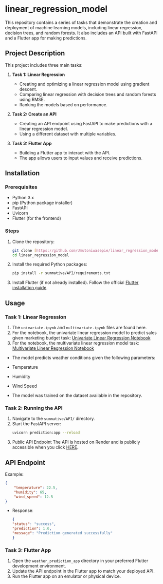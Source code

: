 # linear_regression_model

This repository contains a series of tasks that demonstrate the creation and deployment of machine learning models, including linear regression, decision trees, and random forests. It also includes an API built with FastAPI and a Flutter app for making predictions.

## Project Description

This project includes three main tasks:

1. **Task 1: Linear Regression**
    - Creating and optimizing a linear regression model using gradient descent.
    - Comparing linear regression with decision trees and random forests using RMSE.
    - Ranking the models based on performance.

2. **Task 2: Create an API**
    - Creating an API endpoint using FastAPI to make predictions with a linear regression model.
    - Using a different dataset with multiple variables.

3. **Task 3: Flutter App**
    - Building a Flutter app to interact with the API.
    - The app allows users to input values and receive predictions.

## Installation

### Prerequisites

- Python 3.x
- pip (Python package installer)
- FastAPI
- Uvicorn
- Flutter (for the frontend)

### Steps

1. Clone the repository:
    ```sh
    git clone [https://github.com/Umutoniwasepie/linear_regression_model.git]
    cd linear_regression_model
    ```

2. Install the required Python packages:
    ```sh
    pip install -r summative/API/requirements.txt
    ```

3. Install Flutter (if not already installed). Follow the official [Flutter installation guide](https://flutter.dev/docs/get-started/install).

## Usage

### Task 1: Linear Regression

1. The `univariate.ipynb` and `multivariate.ipynb` files are found here.
2. For the notebook, the univariate linear regression model to predict sales given marketing budget task: [Univariate Linear Regression Notebook](Summative/linear_regression/univariate.ipynb)
3. For the notebook, the multivariate linear regression model task: [Multivariate Linear Regression Notebook](Summative/linear_regression/multivariate.ipynb)
 - The model predicts weather conditions given the following parameters:
  - Temperature
  - Humidity
  - Wind Speed

 - The model was trained on the dataset available in the repository.

### Task 2: Running the API

1. Navigate to the `summative/API/` directory.
2. Start the FastAPI server:
    ```sh
    uvicorn prediction:app --reload
    ```
3. Public API Endpoint
The API is hosted on Render and is publicly accessible when you click [HERE](https://fastapi-mi8f.onrender.com).

## API Endpoint
Example:
```json
{
    "temperature": 22.5,
    "humidity": 65,
    "wind_speed": 12.5
}
 ```

 - Response:
    ```json
    {
    "status": "success",
    "prediction": 1.0,
    "message": "Prediction generated successfully"
    }
   
    ```

### Task 3: Flutter App

1. Open the `weather_prediction_app` directory in your preferred Flutter development environment.
2. Update the API endpoint in the Flutter app to match your deployed API.
3. Run the Flutter app on an emulator or physical device.
